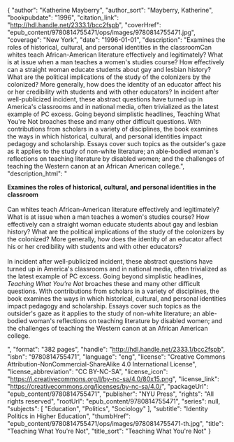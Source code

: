 {
  "author": "Katherine Mayberry",
  "author_sort": "Mayberry, Katherine",
  "bookpubdate": "1996",
  "citation_link": "http://hdl.handle.net/2333.1/bcc2fspb",
  "coverHref": "epub_content/9780814755471/ops/images/9780814755471.jpg",
  "coverage": "New York",
  "date": "1996-01-01",
  "description": "Examines the roles of historical, cultural, and personal identities in the classroomCan whites teach African-American literature effectively and legitimately? What is at issue when a man teaches a women's studies course? How effectively can a straight woman educate students about gay and lesbian history? What are the political implications of the study of the colonizers by the colonized? More generally, how does the identity of an educator affect his or her credibility with students and with other educators? In incident after well-publicized incident, these abstract questions have turned up in America's classrooms and in national media, often trivialized as the latest example of PC excess. Going beyond simplistic headlines, Teaching What You're Not broaches these and many other difficult questions. With contributions from scholars in a variety of disciplines, the book examines the ways in which historical, cultural, and personal identities impact pedagogy and scholarship. Essays cover such topics as the outsider's gaze as it applies to the study of non-white literature; an able-bodied woman's reflections on teaching literature by disabled women; and the challenges of teaching the Western canon at an African American college.",
  "description_html": "<p><b>Examines the roles of historical, cultural, and personal identities in the classroom</b><br><br>Can whites teach African-American literature effectively and legitimately? What is at issue when a man teaches a women's studies course? How effectively can a straight woman educate students about gay and lesbian history? What are the political implications of the study of the colonizers by the colonized? More generally, how does the identity of an educator affect his or her credibility with students and with other educators?<br><br> In incident after well-publicized incident, these abstract questions have turned up in America's classrooms and in national media, often trivialized as the latest example of PC excess. Going beyond simplistic headlines, <i>Teaching What You're Not</i> broaches these and many other difficult questions. With contributions from scholars in a variety of disciplines, the book examines the ways in which historical, cultural, and personal identities impact pedagogy and scholarship. Essays cover such topics as the outsider's gaze as it applies to the study of non-white literature; an able-bodied woman's reflections on teaching literature by disabled women; and the challenges of teaching the Western canon at an African American college.</p>",
  "format": "382 pages",
  "handle": "http://hdl.handle.net/2333.1/bcc2fspb",
  "isbn": "9780814755471",
  "language": "eng",
  "license": "Creative Commons Attribution-NonCommercial-ShareAlike 4.0 International License",
  "license_abbreviation": "CC BY-NC-SA",
  "license_icon": "https://i.creativecommons.org/l/by-nc-sa/4.0/80x15.png",
  "license_link": "https://creativecommons.org/licenses/by-nc-sa/4.0/",
  "packageUrl": "epub_content/9780814755471",
  "publisher": "NYU Press",
  "rights": "All rights reserved",
  "rootUrl": "epub_content/9780814755471",
  "series": null,
  "subjects": [
    "Education",
    "Politics",
    "Sociology"
  ],
  "subtitle": "Identity Politics in Higher Education",
  "thumbHref": "epub_content/9780814755471/ops/images/9780814755471-th.jpg",
  "title": "Teaching What You're Not",
  "title_sort": "Teaching What You're Not"
}
